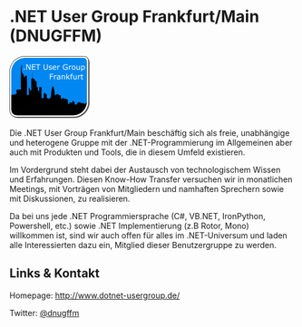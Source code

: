 # .NET User Group Frankfurt/Main (DNUGFFM)
![.NET User Group Frankfurt/Main](./dnugffm.logo.png)

Die .NET User Group Frankfurt/Main beschäftig sich als freie, unabhängige und heterogene Gruppe mit der
.NET-Programmierung im Allgemeinen aber auch mit Produkten und Tools, die in diesem Umfeld existieren.

Im Vordergrund steht dabei der Austausch von technologischem Wissen und Erfahrungen. Diesen Know-How Transfer
versuchen wir in monatlichen Meetings, mit Vorträgen von Mitgliedern und namhaften Sprechern sowie mit
Diskussionen, zu realisieren.

Da bei uns jede .NET Programmiersprache (C#, VB.NET, IronPython, Powershell, etc.) sowie .NET Implementierung
(z.B Rotor, Mono) willkommen ist, sind wir auch offen für alles im .NET-Universum und laden alle Interessierten
dazu ein, Mitglied dieser Benutzergruppe zu werden.


## Links &amp; Kontakt

Homepage: <http://www.dotnet-usergroup.de/>



Twitter: [@dnugffm](https://twitter.com/@dnugffm)








